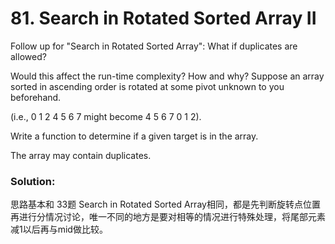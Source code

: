 # 81. Search in Rotated Sorted Array II

Follow up for "Search in Rotated Sorted Array":
What if duplicates are allowed?

Would this affect the run-time complexity? How and why?
Suppose an array sorted in ascending order is rotated at some pivot unknown to you beforehand.

(i.e., 0 1 2 4 5 6 7 might become 4 5 6 7 0 1 2).

Write a function to determine if a given target is in the array.

The array may contain duplicates.

### Solution:
思路基本和 33题 Search in Rotated Sorted Array相同，都是先判断旋转点位置再进行分情况讨论，唯一不同的地方是要对相等的情况进行特殊处理，将尾部元素减1以后再与mid做比较。